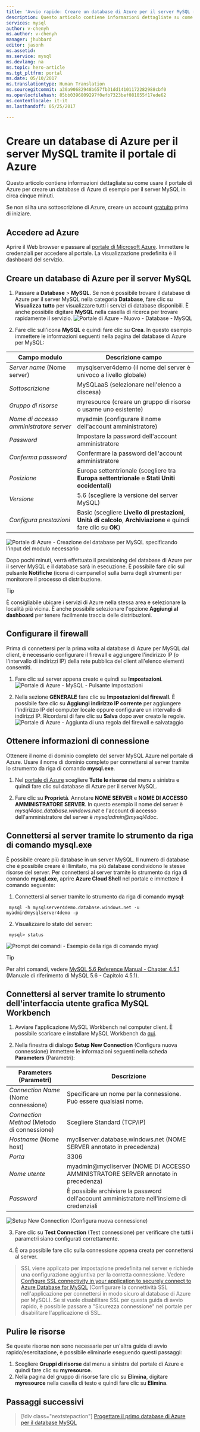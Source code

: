 ```yaml
---
title: 'Avvio rapido: Creare un database di Azure per il server MySQL - Portale di Azure | Microsoft Docs'
description: Questo articolo contiene informazioni dettagliate su come usare il portale di Azure per creare rapidamente un database di Azure di esempio per il server MySQL in circa cinque minuti.
services: mysql
author: v-chenyh
ms.author: v-chenyh
manager: jhubbard
editor: jasonh
ms.assetid: 
ms.service: mysql
ms.devlang: na
ms.topic: hero-article
ms.tgt_pltfrm: portal
ms.date: 05/10/2017
ms.translationtype: Human Translation
ms.sourcegitcommit: a30a90682948b657fb31dd14101172282988cbf0
ms.openlocfilehash: 85bb0396809297f0efb7323bef081055f17ede62
ms.contentlocale: it-it
ms.lasthandoff: 05/25/2017

---
```


# <a name="create-an-azure-database-for-mysql-server-using-azure-portal"></a>Creare un database di Azure per il server MySQL tramite il portale di Azure

Questo articolo contiene informazioni dettagliate su come usare il portale di Azure per creare un database di Azure di esempio per il server MySQL in circa cinque minuti. 

Se non si ha una sottoscrizione di Azure, creare un account [gratuito](https://azure.microsoft.com/free/) prima di iniziare.

## <a name="log-in-to-azure"></a>Accedere ad Azure
Aprire il Web browser e passare al [portale di Microsoft Azure](https://portal.azure.com/). Immettere le credenziali per accedere al portale. La visualizzazione predefinita è il dashboard del servizio.

## <a name="create-azure-database-for-mysql-server"></a>Creare un database di Azure per il server MySQL

1. Passare a **Database** > **MySQL**. Se non è possibile trovare il database di Azure per il server MySQL nella categoria **Database**, fare clic su **Visualizza tutto** per visualizzare tutti i servizi di database disponibili. È anche possibile digitare **MySQL** nella casella di ricerca per trovare rapidamente il servizio.
![Portale di Azure - Nuovo - Database - MySQL](./media/quickstart-create-mysql-server-database-using-azure-portal/2_navigate-to-mysql.png)

2. Fare clic sull'icona **MySQL** e quindi fare clic su **Crea**.
In questo esempio immettere le informazioni seguenti nella pagina del database di Azure per MySQL:

| **Campo modulo** | **Descrizione campo** |
|----------------|-----------------------|
| *Server name* (Nome server) | mysqlserver4demo (il nome del server è univoco a livello globale) |
| *Sottoscrizione* | MySQLaaS (selezionare nell'elenco a discesa) |
| *Gruppo di risorse* | myresource (creare un gruppo di risorse o usarne uno esistente) |
| *Nome di accesso amministratore server* | myadmin (configurare il nome dell'account amministratore) |
| *Password* | Impostare la password dell'account amministratore |
| *Conferma password* | Confermare la password dell'account amministratore |
| *Posizione* | Europa settentrionale (scegliere tra **Europa settentrionale** e **Stati Uniti occidentali**) |
| *Versione* | 5.6 (scegliere la versione del server MySQL) |
| *Configura prestazioni* | Basic (scegliere **Livello di prestazioni**, **Unità di calcolo**, **Archiviazione** e quindi fare clic su **OK**) |

![Portale di Azure - Creazione del database per MySQL specificando l'input del modulo necessario](./media/quickstart-create-mysql-server-database-using-azure-portal/3_create-server.png)

Dopo pochi minuti, verrà effettuato il provisioning del database di Azure per il server MySQL e il database sarà in esecuzione. È possibile fare clic sul pulsante **Notifiche** (icona di campanello) sulla barra degli strumenti per monitorare il processo di distribuzione.

> [!TIP]
> È consigliabile ubicare i servizi di Azure nella stessa area e selezionare la località più vicina. È anche possibile selezionare l'opzione **Aggiungi al dashboard** per tenere facilmente traccia delle distribuzioni.

## <a name="configure-the-firewall"></a>Configurare il firewall
Prima di connettersi per la prima volta al database di Azure per MySQL dal client, è necessario configurare il firewall e aggiungere l'indirizzo IP (o l'intervallo di indirizzi IP) della rete pubblica del client all'elenco elementi consentiti.

1. Fare clic sul server appena creato e quindi su **Impostazioni**.
  ![Portale di Azure - MySQL - Pulsante Impostazioni](./media/quickstart-create-mysql-server-database-using-azure-portal/4_server-settings.png)

2. Nella sezione **GENERALE** fare clic su **Impostazioni del firewall**. È possibile fare clic su **Aggiungi indirizzo IP corrente** per aggiungere l'indirizzo IP del computer locale oppure configurare un intervallo di indirizzi IP. Ricordarsi di fare clic su **Salva** dopo aver creato le regole.
  ![Portale di Azure - Aggiunta di una regola del firewall e salvataggio](./media/quickstart-create-mysql-server-database-using-azure-portal/5_firewall-settings.png)

## <a name="get-connection-information"></a>Ottenere informazioni di connessione
Ottenere il nome di dominio completo del server MySQL Azure nel portale di Azure. Usare il nome di dominio completo per connettersi al server tramite lo strumento da riga di comando **mysql.exe**.

1.    Nel [portale di Azure](https://portal.azure.com/) scegliere **Tutte le risorse** dal menu a sinistra e quindi fare clic sul database di Azure per il server MySQL.

2.    Fare clic su **Proprietà**. Annotare **NOME SERVER** e **NOME DI ACCESSO AMMINISTRATORE SERVER**.
In questo esempio il nome del server è *mysql4doc.database.windows.net* e l'account di accesso dell'amministratore del server è *mysqladmin@mysql4doc*.

## <a name="connect-to-the-server-using-mysqlexe-command-line-tool"></a>Connettersi al server tramite lo strumento da riga di comando mysql.exe
È possibile creare più database in un server MySQL. Il numero di database che è possibile creare è illimitato, ma più database condividono le stesse risorse del server.  Per connettersi al server tramite lo strumento da riga di comando **mysql.exe**, aprire **Azure Cloud Shell** nel portale e immettere il comando seguente:

1. Connettersi al server tramite lo strumento da riga di comando **mysql**:
```dos
 mysql -h mysqlserver4demo.database.windows.net -u myadmin@mysqlserver4demo -p
```

2. Visualizzare lo stato del server:
```dos
 mysql> status
```
  ![Prompt dei comandi - Esempio della riga di comando mysql](./media/quickstart-create-mysql-server-database-using-azure-portal/7_connect-to-server.png)

> [!TIP]
> Per altri comandi, vedere [MySQL 5.6 Reference Manual - Chapter 4.5.1](https://dev.mysql.com/doc/refman/5.6/en/mysql.html) (Manuale di riferimento di MySQL 5.6 - Capitolo 4.5.1).

## <a name="connect-to-the-server-using-the-mysql-workbench-gui-tool"></a>Connettersi al server tramite lo strumento dell'interfaccia utente grafica MySQL Workbench
1.    Avviare l'applicazione MySQL Workbench nel computer client. È possibile scaricare e installare MySQL Workbench da [qui](https://dev.mysql.com/downloads/workbench/).

2.    Nella finestra di dialogo **Setup New Connection** (Configura nuova connessione) immettere le informazioni seguenti nella scheda **Parameters** (Parametri):

| **Parameters** (Parametri) | **Descrizione** |
|----------------|-----------------|
|    *Connection Name* (Nome connessione) | Specificare un nome per la connessione. Può essere qualsiasi nome. |
| *Connection Method* (Metodo di connessione) | Scegliere Standard (TCP/IP) |
| *Hostname* (Nome host) | mycliserver.database.windows.net (NOME SERVER annotato in precedenza) |
| *Porta* | 3306 |
| *Nome utente* | myadmin@mycliserver (NOME DI ACCESSO AMMINISTRATORE SERVER annotato in precedenza) |
| *Password* | È possibile archiviare la password dell'account amministratore nell'insieme di credenziali |

![Setup New Connection (Configura nuova connessione)](./media/quickstart-create-mysql-server-database-using-azure-portal/setup-new-connection.png)

3.    Fare clic su **Test Connection** (Test connessione) per verificare che tutti i parametri siano configurati correttamente.

4.    È ora possibile fare clic sulla connessione appena creata per connettersi al server.

> SSL viene applicato per impostazione predefinita nel server e richiede una configurazione aggiuntiva per la corretta connessione. Vedere [Configure SSL connectivity in your application to securely connect to Azure Database for MySQL](./howto-configure-ssl.md) (Configurare la connettività SSL nell'applicazione per connettersi in modo sicuro al database di Azure per MySQL).  Se si vuole disabilitare SSL per questa guida di avvio rapido, è possibile passare a "Sicurezza connessione" nel portale per disabilitare l'applicazione di SSL.

## <a name="clean-up-resources"></a>Pulire le risorse

Se queste risorse non sono necessarie per un'altra guida di avvio rapido/esercitazione, è possibile eliminarle eseguendo questi passaggi:

1. Scegliere **Gruppi di risorse** dal menu a sinistra del portale di Azure e quindi fare clic su **myresource**. 
2. Nella pagina del gruppo di risorse fare clic su **Elimina**, digitare **myresource** nella casella di testo e quindi fare clic su **Elimina**.

## <a name="next-steps"></a>Passaggi successivi

> [!div class="nextstepaction"]
> [Progettare il primo database di Azure per il database MySQL](./tutorial-design-database-using-portal.md)


